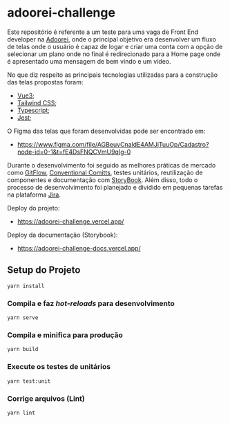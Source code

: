 # adoorei-challenge
Este repositório é referente a um teste para uma vaga de Front End developer na [Adoorei](https://www.adoorei.com.br/), onde o principal objetivo era desenvolver um fluxo de telas onde o usuário é capaz de logar e criar uma conta com a opção de selecionar um plano onde no final é redirecionado para a Home page onde é apresentado uma mensagem de bem vindo e um vídeo.

No que diz respeito as principais tecnologias utilizadas para a construção das telas propostas foram:

* [Vue3](https://vuejs.org/);
* [Tailwind CSS](https://tailwindcss.com/);
* [Typescript](https://www.typescriptlang.org/);
* [Jest](https://jestjs.io/pt-BR/);


O Figma das telas que foram desenvolvidas pode ser encontrado em:
* https://www.figma.com/file/AGBeuyCnaldE4AMJjTuuOp/Cadastro?node-id=0-1&t=fE4DsFNQCVmU9qIg-0

Durante o desenvolvimento foi seguido as melhores práticas de mercado como [GitFlow](https://www.atlassian.com/br/git/tutorials/comparing-workflows/gitflow-workflow#:~:text=O%20que%20%C3%A9%20o%20Gitflow,por%20Vincent%20Driessen%20no%20nvie.), [Conventional Comitts](https://www.conventionalcommits.org/en/v1.0.0/), testes unitários,  reutilização de componentes e documentação com [StoryBook](https://storybook.js.org/). Além disso, todo o processo de desenvolvimento foi planejado e dividido em pequenas tarefas na plataforma [Jira](https://www.atlassian.com/br/software/jira).

Deploy do projeto:

* https://adoorei-challenge.vercel.app/

Deploy da documentação (Storybook):

* https://adoorei-challenge-docs.vercel.app/

## Setup do Projeto
```
yarn install
```

### Compila e faz *hot-reloads* para desenvolvimento
```
yarn serve
```

### Compila e minifica para produção
```
yarn build
```

### Execute os testes de unitários
```
yarn test:unit
```

### Corrige arquivos (Lint)
```
yarn lint
```